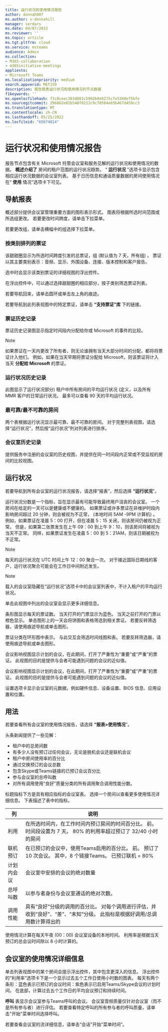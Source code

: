 ```yaml
---
title: 运行状况和使用情况报告
author: donnah007
ms.author: v-donnahill
manager: serdars
ms.date: 04/07/2022
ms.reviewer: ''
ms.topic: article
ms.tgt.pltfrm: cloud
ms.service: msteams
audience: Admin
ms.collection:
- M365-collaboration
- m365initiative-meetings
appliesto:
- Microsoft Teams
ms.localizationpriority: medium
search.appverid: MET150
description: 报告报表运行状况和使用情况的节点数据
f1keywords: ''
ms.openlocfilehash: f3c8ceec383d801c5992b0e8275cfe5360ef5bfe
ms.sourcegitcommit: 296862e02b548f0212c9c70504e65b467d459cc3
ms.translationtype: MT
ms.contentlocale: zh-CN
ms.lasthandoff: 05/25/2022
ms.locfileid: "65674814"
---
```

# <a name="health-and-usage-reports"></a>运行状况和使用情况报告

报告节点包含有关 Microsoft 托管会议室和服务见解的运行状况和使用情况的数据。 **概述介绍了** 房间的租户范围的运行状况趋势。 “ **运行状况** ”选项卡显示包含相应运行状况数据的会议室列表。 基于日历信息和通话质量数据的房间使用情况在“ **使用** 情况”选项卡下可见。

## <a name="navigating-reports"></a>导航报表

<!--![A screenshot of active tickets bar graph](../media/health-and-usage-002new.png)-->

概述部分提供会议室管理重要方面的图形表示形式。 图表将根据所选时间范围或所选组更改。 若要更改时间跨度，请单击下拉菜单。

<!--!![A screenshot of a menu to choose a day](../media/health-and-usage-004.png)-->

若要更改组，请单击横幅中的组选择下拉菜单。

<!--!![A screenshot of the banner menu auto-generated](../media/health-and-usage-005.png)-->
### <a name="tickets-by-category"></a>按类别排列的票证

该甜甜圈显示为所选时间跨度引发的总票证，组 (默认值为 7 天，所有组) 。 票证以其主要类别表示：音频、显示、外围设备、连接、版本控制和客户报告。

<!--!![A screenshot of pie chart tickets by category](../media/health-and-usage-006.png)-->

选中时会显示该类别票证的详细视图的浮出控件。

<!--!![A screenshot of tickets and versioning side by side](../media/health-and-usage-007.png)-->

在浮出控件中，可以通过选择甜甜圈的相应部分，按子类别筛选票证列表。 

<!--!![A screenshot tickets by subcategory automatically generated](../media/health-and-usage-008.png)-->

若要导航回来，请单击圆环或单击左上角的痕迹。

若要导航到此列表视图中的特定票证，请单击 **“支持票证”库** 下的链接。

### <a name="ticket-history"></a>票证历史记录

票证历史记录图显示指定时间段内分配给你或 Microsoft 的事件的比较。

> [!NOTE]
> 如果票证在一天内更改了所有者，则无论谁拥有当天大部分时间的分配，都将将票证计入他们。 例如，如果在当天早期将票证分配给 Microsoft，则该票证将计入当天 **分配给 Microsoft** 的票证。

<!--![A screen shot of Tickets history by different periods](../media/health-and-usage-009.png)-->

### <a name="health-history"></a>运行状况历史记录

此图显示了运行状况部分) 租户中所有房间的平均运行状况 (定义，以及所有 MMR 客户的日常运行状况。 最多可以查看 90 天的平均运行状况。

<!--!![A screenshot of rooms health and average health](../media/health-and-usage-010.png)-->

### <a name="most-reliableleast-reliable-rooms"></a>最可靠/最不可靠的房间

两个表根据运行状况显示最可靠、最不可靠的房间。 对于完整列表视图，请选择“运行状况”，然后按“运行状况”列对列表进行排序。

### <a name="rooms-history"></a>会议室历史记录

提供服务中注册的会议室的历史视图，并提供在同一时间段内正常或不受监视的房间的比较视图。

## <a name="health"></a>运行状况

若要导航到所有会议室的运行状况报告，请选择“报表”，然后选择  **“运行状况**”。

<!--!![A screenshot of a Reports health percentage](../media/health-and-usage-001.png)-->

运行状况分数是一个指标，旨在显示最有可能导致最终用户沮丧的会议室。 一个房间在给定的一天可以是健康或不健康的。 如果票证或许多票证在非维护时段内影响房间超过 20 分钟，则会被视为不正常， (本地时间 5AM -9PM 计算机) 。 例如，如果票证在凌晨 5：00 打开，但在凌晨 5：15 关闭，则该房间仍被视为正常。 但是，如果第二张票发生在上午 09：00 到上午 9：10，则该房间将被视为当天不正常。 同样，如果票证发生在凌晨 5：00 到 5：21AM，则该日期被视为不正常。

> [!NOTE]
> 每天的运行状况在 UTC 时间上午 12：00 聚合一次。 对于接近国际日期线的客户，运行状况聚合可能会在工作日中间附近发生。

> [!NOTE]
> 载入的会议室隐藏在“运行状况”选项卡中的会议室列表中，不计入租户的平均运行状况。

单击此视图中列出的会议室会显示更多详细信息。

条形图显示每天的票证数。 当天打开的门票显示为蓝色。 当天之前打开的门票以橙色显示。 单击图形上的一天会将饼图和表格筛选到相关票证。 若要反转筛选器，请使用痕迹导航或单击图形。

票证分类在环形图中表示。 与此交互会筛选时间线图和表。 若要反转筛选器，请使用痕迹导航或单击图形。

<!--!![A screenshot of a Reports health bar graph](../media/health-and-usage-014.png)-->

会议影响视图显示计划的会议，在此期间，打开了严重性为“重要”或“严重”的票证。 此视图的目的是提供与会者可能遇到问题的会议的近似值。

会议影响视图显示计划的会议，在此期间，打开了严重性为“重要”或“严重”的票证。 此视图的目的是提供与会者可能遇到问题的会议的近似值。

<!--![A screenshot of a Reports meeting impact](../media/health-and-usage-015.png)-->

设置选项卡显示会议室的元数据，例如硬件信息、设备设置、BIOS 信息、应用设置和位置。

## <a name="usage"></a>用法

若要查看所有会议室的使用情况报告，请选择 **“报表>使用情况**”。

<!--!![A screenshot of all rooms' usage by health](../media/health-and-usage-011.png)-->

头条新闻提供了一些见解：

- 租户中的总房间数
- 有多少人没有预订过任何会议，无论是脱机会议还是联机会议
- 租户中房间使用率的百分比
- 通过交换预订的会议总数
- 包含Skype或Teams链接的已预订会议百分比
- 参与会议室的总呼叫数
- 对所有调用使用“良好”质量分类的所有调用聚合调用性能分数。 

标题指标下方是具有相应指标的会议室表。 选择一个房间以查看更多使用情况详细信息。 下表描述了表中的指标。

|列|说明|
|---|---|
|利用|在所选时间内，在工作时间内预订房间的时间百分比。 前。 时间段设置为 7 天。 80% 的利用率超过预订了 32/40 小时的房间|
|联机预订|在已预订的会议中，使用Teams启用的百分比。 前。 预订了 10 次会议。 其中，8 个链接Teams。 已预订联机 = 80%|
|计划内会议|会议室中安排的会议的绝对数量|
|总呼叫数|以参与者身份与会议室通话的绝对次数。|
调用性能|具有“良好”分级的调用的百分比。 对每个调用进行评估，并收到“良好”、“差”、“未知”分级。 此指标是根据好调用/总调用数计算得出的|

使用情况计算在每天午夜 (00：00) 会议室设备的本地时间。 利用率是根据当天预订的总会议时间除以 8 小时计算的。

## <a name="usage-details-of-a-room"></a>会议室的使用情况详细信息

单击列表视图中的某个房间会提示浮出控件，其中包含更深入的信息。 浮出控件的“利用率”选项卡下是一个显示过去五个工作日使用小时数的图表。 每天有两个条形：蓝色表示已预订的会议时间：紫色表示已启用Teams/Skype会议的计划时间。 在底部，计算过去五个工作日的平均会议预订和持续时间。

<!--![A screenshot of utilization by hours per day](../media/health-and-usage-012.png)-->

**呼叫** 表显示会议室参与Teams呼叫的会议。 会议室音频质量仅针对会议室（而不是所有参与者）进行评估。 若要查看特定呼叫的所有参与者的呼叫质量，请单击"开始"菜单时间选择呼叫。

<!--!![A screenshot of room audio quality](../media/health-and-usage-016.png)-->

若要查看会议室的流详细信息，请单击“会话"开始"菜单时间”。
